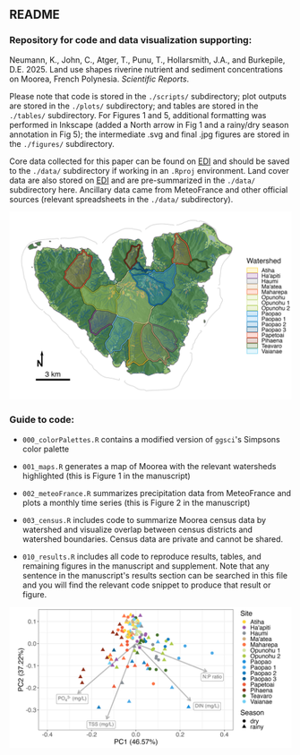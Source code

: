 ## README

### Repository for code and data visualization supporting:

Neumann, K., John, C., Atger, T., Punu, T., Hollarsmith, J.A., and Burkepile, D.E. 2025. Land use shapes riverine nutrient and sediment concentrations on Moorea, French Polynesia. *Scientific Reports*.

Please note that code is stored in the `./scripts/` subdirectory; plot outputs are stored in the `./plots/` subdirectory; and tables are stored in the `./tables/` subdirectory. For Figures 1 and 5, additional formatting was performed in Inkscape (added a North arrow in Fig 1 and a rainy/dry season annotation in Fig 5); the intermediate .svg and final .jpg figures are stored in the `./figures/` subdirectory.

Core data collected for this paper can be found on [EDI](https://doi.org/10.6073/pasta/a882a1478cdf99da4473449024f26229) and should be saved to the `./data/` subdirectory if working in an `.Rproj` environment. Land cover data are also stored on [EDI](https://doi.org/10.6073/pasta/9ca1465db64e4b8f38782b857f58f710) and are pre-summarized in the `./data/` subdirectory here. Ancillary data came from MeteoFrance and other official sources (relevant spreadsheets in the `./data/` subdirectory).

![Map of Moorea, French Polynesia, highlighting focal watersheds from this study (Figure 1).](figures/figure1.jpg)

### Guide to code:

-   `000_colorPalettes.R` contains a modified version of `ggsci`'s Simpsons color palette

-   `001_maps.R` generates a map of Moorea with the relevant watersheds highlighted (this is Figure 1 in the manuscript)

-   `002_meteoFrance.R` summarizes precipitation data from MeteoFrance and plots a monthly time series (this is Figure 2 in the manuscript)

-   `003_census.R` includes code to summarize Moorea census data by watershed and visualize overlap between census districts and watershed boundaries. Census data are private and cannot be shared.

-   `010_results.R` includes all code to reproduce results, tables, and remaining figures in the manuscript and supplement. Note that any sentence in the manuscript's results section can be searched in this file and you will find the relevant code snippet to produce that result or figure.

![PCA biplot showing variability of water chemistry in rivers of Moorea (Figure 4).](plots/figure4.jpg)
